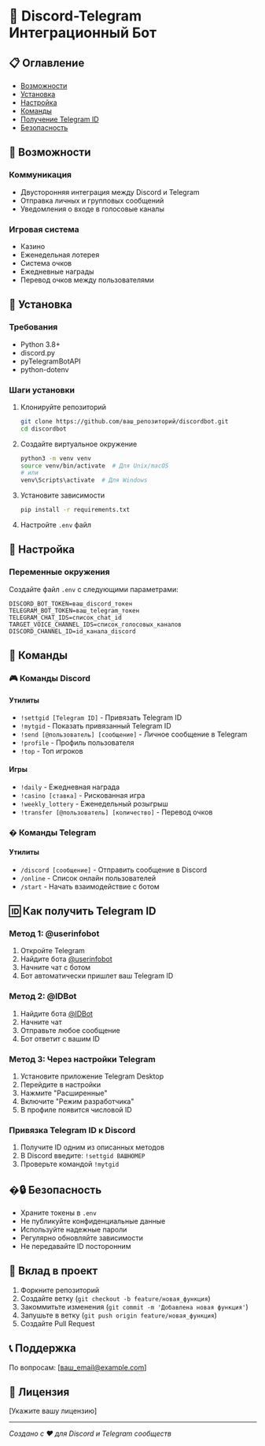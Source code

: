 # 🤖 Discord-Telegram Интеграционный Бот

## 📋 Оглавление
- [Возможности](#-возможности)
- [Установка](#-установка)
- [Настройка](#-настройка)
- [Команды](#-команды)
- [Получение Telegram ID](#-получение-telegram-id)
- [Безопасность](#-безопасность)

## 🌟 Возможности

### Коммуникация
- Двусторонняя интеграция между Discord и Telegram
- Отправка личных и групповых сообщений
- Уведомления о входе в голосовые каналы

### Игровая система
- Казино
- Еженедельная лотерея
- Система очков
- Ежедневные награды
- Перевод очков между пользователями

## 🚀 Установка

### Требования
- Python 3.8+
- discord.py
- pyTelegramBotAPI
- python-dotenv

### Шаги установки
1. Клонируйте репозиторий
   ```bash
   git clone https://github.com/ваш_репозиторий/discordbot.git
   cd discordbot
   ```

2. Создайте виртуальное окружение
   ```bash
   python3 -m venv venv
   source venv/bin/activate  # Для Unix/macOS
   # или
   venv\Scripts\activate  # Для Windows
   ```

3. Установите зависимости
   ```bash
   pip install -r requirements.txt
   ```

4. Настройте `.env` файл

## 🔧 Настройка

### Переменные окружения
Создайте файл `.env` с следующими параметрами:

```
DISCORD_BOT_TOKEN=ваш_discord_токен
TELEGRAM_BOT_TOKEN=ваш_telegram_токен
TELEGRAM_CHAT_IDS=список_chat_id
TARGET_VOICE_CHANNEL_IDS=список_голосовых_каналов
DISCORD_CHANNEL_ID=id_канала_discord
```

## 📜 Команды

### 🎮 Команды Discord
#### Утилиты
- `!settgid [Telegram ID]` - Привязать Telegram ID
- `!mytgid` - Показать привязанный Telegram ID
- `!send [@пользователь] [сообщение]` - Личное сообщение в Telegram
- `!profile` - Профиль пользователя
- `!top` - Топ игроков

#### Игры
- `!daily` - Ежедневная награда
- `!casino [ставка]` - Рискованная игра
- `!weekly_lottery` - Еженедельный розыгрыш
- `!transfer [@пользователь] [количество]` - Перевод очков

### � Команды Telegram
#### Утилиты
- `/discord [сообщение]` - Отправить сообщение в Discord
- `/online` - Список онлайн пользователей
- `/start` - Начать взаимодействие с ботом

## 🆔 Как получить Telegram ID

### Метод 1: @userinfobot
1. Откройте Telegram
2. Найдите бота [@userinfobot](https://t.me/userinfobot)
3. Начните чат с ботом
4. Бот автоматически пришлет ваш Telegram ID

### Метод 2: @IDBot
1. Найдите бота [@IDBot](https://t.me/IDBot)
2. Начните чат
3. Отправьте любое сообщение
4. Бот ответит с вашим ID

### Метод 3: Через настройки Telegram
1. Установите приложение Telegram Desktop
2. Перейдите в настройки
3. Нажмите "Расширенные"
4. Включите "Режим разработчика"
5. В профиле появится числовой ID

### Привязка Telegram ID к Discord
1. Получите ID одним из описанных методов
2. В Discord введите: `!settgid ВАШНОМЕР`
3. Проверьте командой `!mytgid`

## �🔒 Безопасность
- Храните токены в `.env`
- Не публикуйте конфиденциальные данные
- Используйте надежные пароли
- Регулярно обновляйте зависимости
- Не передавайте ID посторонним

## 🤝 Вклад в проект
1. Форкните репозиторий
2. Создайте ветку (`git checkout -b feature/новая_функция`)
3. Закоммитьте изменения (`git commit -m 'Добавлена новая функция'`)
4. Запушьте в ветку (`git push origin feature/новая_функция`)
5. Создайте Pull Request

## 📞 Поддержка
По вопросам: [ваш_email@example.com]

## 📄 Лицензия
[Укажите вашу лицензию]

---
*Создано с ❤️ для Discord и Telegram сообществ*